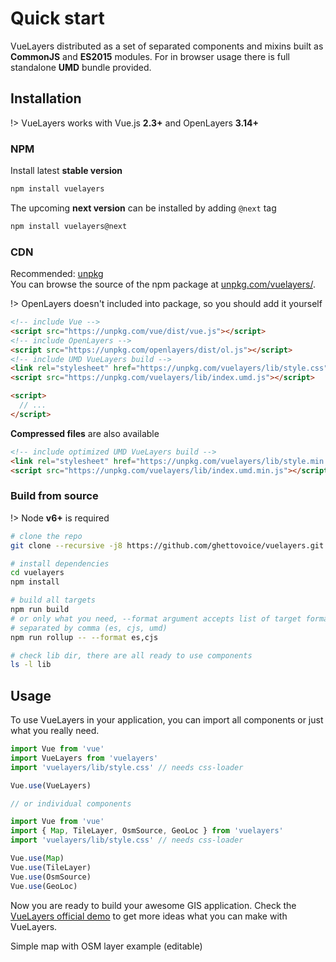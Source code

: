 # Quick start

VueLayers distributed as a set of separated components and mixins built as **CommonJS** and **ES2015** modules.
For in browser usage there is full standalone **UMD** bundle provided.

## Installation

!> VueLayers works with Vue.js **2.3+** and OpenLayers **3.14+**

### NPM

Install latest **stable version**

```bash
npm install vuelayers
``` 

The upcoming **next version** can be installed by adding `@next` tag

```bash
npm install vuelayers@next
```  

### CDN

Recommended: [unpkg](https://unpkg.com/)  
You can browse the source of the npm package at [unpkg.com/vuelayers/](https://unpkg.com/vuelayers/).

!> OpenLayers doesn't included into package, so you should add it yourself  

```html
<!-- include Vue -->
<script src="https://unpkg.com/vue/dist/vue.js"></script>
<!-- include OpenLayers -->
<script src="https://unpkg.com/openlayers/dist/ol.js"></script>
<!-- include UMD VueLayers build -->
<link rel="stylesheet" href="https://unpkg.com/vuelayers/lib/style.css">
<script src="https://unpkg.com/vuelayers/lib/index.umd.js"></script>

<script>
  // ...
</script>
```

**Compressed files** are also available

```html
<!-- include optimized UMD VueLayers build -->
<link rel="stylesheet" href="https://unpkg.com/vuelayers/lib/style.min.css">
<script src="https://unpkg.com/vuelayers/lib/index.umd.min.js"></script>
```


### Build from source

!> Node **v6+** is required

```bash
# clone the repo
git clone --recursive -j8 https://github.com/ghettovoice/vuelayers.git

# install dependencies
cd vuelayers
npm install

# build all targets
npm run build
# or only what you need, --format argument accepts list of target formats
# separated by comma (es, cjs, umd)
npm run rollup -- --format es,cjs

# check lib dir, there are all ready to use components
ls -l lib
```

## Usage

To use VueLayers in your application, you can import all components or just what you really need.

```js
import Vue from 'vue'
import VueLayers from 'vuelayers'
import 'vuelayers/lib/style.css' // needs css-loader

Vue.use(VueLayers)

// or individual components

import Vue from 'vue'
import { Map, TileLayer, OsmSource, GeoLoc } from 'vuelayers'
import 'vuelayers/lib/style.css' // needs css-loader

Vue.use(Map)
Vue.use(TileLayer)
Vue.use(OsmSource)
Vue.use(GeoLoc)
```

Now you are ready to build your awesome GIS application. Check the [VueLayers official demo](demo.md) to get 
more ideas what you can make with VueLayers.

Simple map with OSM layer example (editable)

<vuep template="#example"></vuep>

<script v-pre type="text/x-template" id="example">
  <template>
    <div id="map">
      <vl-map :load-tiles-while-animating="true" :load-tiles-while-interacting="true">
        <vl-view :zoom.sync="zoom" :center.sync="center" :rotation.sync="rotation"></vl-view>

        <vl-geoloc @update:position="geolocPosition = $event" projection="EPSG:3857">
          <template slot-scope="geoloc">
            <vl-feature v-if="geoloc.position" id="position-feature">
              <vl-geom-point :coordinates="geoloc.position"></vl-geom-point>
              <vl-style-box>
                <vl-style-icon src="_media/marker.png" :scale="0.4" :anchor="[0.5, 1]"></vl-style-icon>
              </vl-style-box>
            </vl-feature>
          </template>
        </vl-geoloc>

        <vl-layer-tile id="osm">
          <vl-source-osm></vl-source-osm>
        </vl-layer-tile>
      </vl-map>
      <div>
        Zoom: {{ zoom }}<br>
        Center: {{ center }}<br>
        Rotation: {{ rotation }}<br>
        My geolocation: {{ geolocPosition }}
      </div>
    </div>
  </template>

  <script>
    module.exports = {
      data: function () {
        return { 
          zoom: 2,
          center: [0, 0],
          rotation: 0,
          geolocPosition: undefined,
        }
      },
    }
  </script>
</script>
